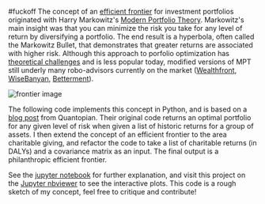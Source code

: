 #fuckoff The concept of an [efficient frontier](https://en.wikipedia.org/wiki/Efficient_frontier) for investment portfolios originated with Harry Markowitz's [Modern Portfolio Theory](https://en.wikipedia.org/wiki/Modern_portfolio_theory).  Markowitz's main insight was that you can minimize the risk you take for any level of return by diversifying a portfolio.  The end result is a hyperbola, often called the Markowitz Bullet, that demonstrates that greater returns are associated with higher risk.  Although this approach to porfolio optimization has [theoretical challenges](http://www.bloombergview.com/articles/2015-08-20/more-financial-risk-equals-higher-returns-not-quite-) and is less popular today, modified versions of MPT still underly many robo-advisors currently on the market ([Wealthfront](http://www.slideshare.net/wealthfront/engineering-your-portfolio-with-etfs/35-Want_us_to_do_this), [WiseBanyan](https://wisebanyan.com/investment-strategy), [Betterment](https://www.betterment.com/portfolio/)). 

![frontier image](https://upload.wikimedia.org/wikipedia/commons/e/e1/Markowitz_frontier.jpg)


The following code implements this concept in Python, and is based on a [blog post](http://blog.quantopian.com/markowitz-portfolio-optimization-2/) from Quantopian.  Their original code returns an optimal portfolio for any given level of risk when given a list of historic returns for a group of assets.  I then extend the concept of an efficient frontier to the area charitable giving, and refactor the code to take a list of charitable returns (in DALYs) and a covariance matrix as an input.  The final output is a philanthropic efficient frontier.  

See the [jupyter notebook](https://github.com/psthomas/efficient-frontier/blob/master/efficient_frontier.ipynb) for further explanation, and visit this project on the [Jupyter nbviewer](https://nbviewer.jupyter.org/github/psthomas/efficient-frontier/blob/master/efficient_frontier.ipynb) to see the interactive plots.  This code is a rough sketch of my concept, feel free to critique and contribute!    
